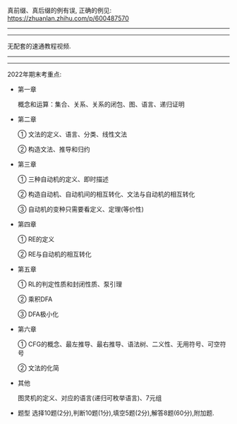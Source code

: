 真前缀、真后缀的例有误, 正确的例见: https://zhuanlan.zhihu.com/p/600487570

---
---

无配套的速通教程视频. 

---
---

2022年期末考重点: 

* 第一章

    概念和运算：集合、关系、关系的闭包、图、语言、递归证明

* 第二章

    ① 文法的定义、语言、分类、线性文法

    ② 构造文法、推导和归约

* 第三章

    ① 三种自动机的定义、即时描述

    ② 构造自动机、自动机间的相互转化、文法与自动机的相互转化
  
    ③ 自动机的变种只需要看定义、定理(等价性)

* 第四章

    ① RE的定义

    ② RE与自动机的相互转化

* 第五章

    ① RL的判定性质和封闭性质、泵引理

    ② 乘积DFA

    ③ DFA极小化

* 第六章

    ① CFG的概念、最左推导、最右推导、语法树、二义性、无用符号、可空符号

    ② 文法的化简

* 其他

    图灵机的定义、对应的语言(递归可枚举语言)、7元组

* 题型
    选择10题(2分),判断10题(1分),填空5题(2分),解答8题(60分),附加题.

